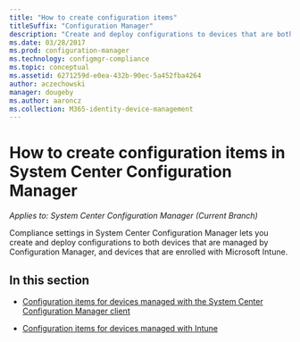 ```yaml
---
title: "How to create configuration items"
titleSuffix: "Configuration Manager"
description: "Create and deploy configurations to devices that are both managed by System Center Configuration Manager and enrolled with Microsoft Intune."
ms.date: 03/28/2017
ms.prod: configuration-manager
ms.technology: configmgr-compliance
ms.topic: conceptual
ms.assetid: 6271259d-e0ea-432b-90ec-5a452fba4264
author: aczechowski
manager: dougeby
ms.author: aaroncz
ms.collection: M365-identity-device-management
---
```

# How to create configuration items in System Center Configuration Manager

*Applies to: System Center Configuration Manager (Current Branch)*

Compliance settings in System Center Configuration Manager lets you create and deploy configurations to both devices that are managed by Configuration Manager, and devices that are enrolled with Microsoft Intune.  

## In this section  

-   [Configuration items for devices managed with the System Center Configuration Manager client](../../compliance/deploy-use/configuration-items-for-devices-managed-with-the-client.md)  

-   [Configuration items for devices managed with Intune](../../compliance/deploy-use/configuration-items-for-devices-managed-without-the-client.md)  
